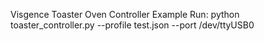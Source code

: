 Visgence Toaster Oven Controller
Example Run:
python toaster_controller.py --profile test.json --port /dev/ttyUSB0
